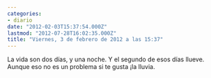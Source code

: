 ```yaml
---
categories:
- diario
date: "2012-02-03T15:37:54.000Z"
lastmod: "2012-07-28T16:02:35.000Z"
title: "Viernes, 3 de febrero de 2012 a las 15:37"
---
```


La vida son dos dí­as, y una noche. Y el segundo de esos dí­as llueve. Aunque eso no es un problema si te gusta ¡la lluvia.